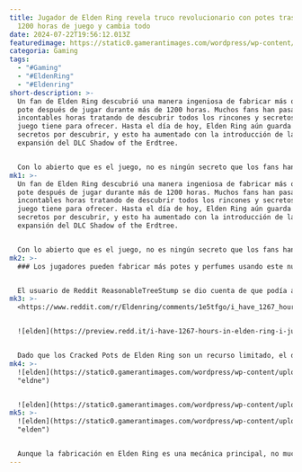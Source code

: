 ```yaml
---
title: Jugador de Elden Ring revela truco revolucionario con potes tras más de
  1200 horas de juego y cambia todo
date: 2024-07-22T19:56:12.013Z
featuredimage: https://static0.gamerantimages.com/wordpress/wp-content/uploads/2024/07/1000015083.jpg?q=49&fit=crop&w=1100&h=618&dpr=2
categoria: Gaming
tags:
  - "#Gaming"
  - "#EldenRing"
  - "#Eldenring"
short-description: >-
  Un fan de Elden Ring descubrió una manera ingeniosa de fabricar más objetos de
  pote después de jugar durante más de 1200 horas. Muchos fans han pasado
  incontables horas tratando de descubrir todos los rincones y secretos que el
  juego tiene para ofrecer. Hasta el día de hoy, Elden Ring aún guarda muchos
  secretos por descubrir, y esto ha aumentado con la introducción de la
  expansión del DLC Shadow of the Erdtree.


  Con lo abierto que es el juego, no es ningún secreto que los fans han estado compartiendo sus propios descubrimientos de secretos, consejos y trucos entre sí. La comunidad de Elden Ring ha encontrado muchos atajos y estrategias para facilitar la e
mk1: >-
  Un fan de Elden Ring descubrió una manera ingeniosa de fabricar más objetos de
  pote después de jugar durante más de 1200 horas. Muchos fans han pasado
  incontables horas tratando de descubrir todos los rincones y secretos que el
  juego tiene para ofrecer. Hasta el día de hoy, Elden Ring aún guarda muchos
  secretos por descubrir, y esto ha aumentado con la introducción de la
  expansión del DLC Shadow of the Erdtree.


  Con lo abierto que es el juego, no es ningún secreto que los fans han estado compartiendo sus propios descubrimientos de secretos, consejos y trucos entre sí. La comunidad de Elden Ring ha encontrado muchos atajos y estrategias para facilitar la exploración del mundo y la derrota de enemigos. Un caso notable fue cuando un fan de Elden Ring descubrió un truco muy sencillo para derrotar a Malenia. De hecho, muchas de las técnicas compartidas por los jugadores se basan en la simplicidad. Un jugador reciente encontró una forma de fabricar y almacenar más objetos de pote.
mk2: >-
  ### Los jugadores pueden fabricar más potes y perfumes usando este nuevo truco


  El usuario de Reddit ReasonableTreeStump se dio cuenta de que podía almacenar potes de fuego y otros objetos similares en el almacenamiento, lo que significaba que podía reutilizar los potes vacíos para crear más consumibles para otros usos. Esto ahorra tiempo al fabricar, ya que los jugadores pueden crear los objetos que necesiten según lo deseen. Esta estrategia también funciona para los perfumes de Elden Ring. La sección de comentarios coincidió en que este fue un descubrimiento nuevo para la mayoría de los jugadores. Considerando que el juego ha estado disponible desde 2022, llevó mucho tiempo encontrar este exploit.
mk3: >-
  <https://www.reddit.com/r/Eldenring/comments/1e5tfgo/i_have_1267_hours_in_elden_ring_i_just_realized/?embed_host_url=https://gamerant.com/elden-ring-trick-reuse-empty-pots-storage/>


  ![elden](https://preview.redd.it/i-have-1267-hours-in-elden-ring-i-just-realized-you-can-v0-gakzzyjku5dd1.jpg?width=2560&format=pjpg&auto=webp&s=2239864c5fe95f7d49deb12545101ab0d5488aa0 "elden")


  Dado que los Cracked Pots de Elden Ring son un recurso limitado, el descubrimiento de ReasonableTreeStump se convierte en un exploit muy valioso que puede ayudar fácilmente a los jugadores a conquistar muchos de los jefes del juego. Muchos de los objetos arrojadizos fabricables son esenciales para derrotar a los enemigos más fuertes del juego, y con esta mecánica, los fans pueden almacenar los objetos cuando no los usan en lugar de tener que desechar los potes en exceso.
mk4: >-
  ![elden](https://static0.gamerantimages.com/wordpress/wp-content/uploads/2024/07/elden-ring_-shadow-of-the-erdtree-1.jpg?q=49&fit=contain&w=750&h=415&dpr=2
  "eldne")


  ![elden](https://static0.gamerantimages.com/wordpress/wp-content/uploads/2024/07/1-53.jpg?q=49&fit=contain&w=750&h=415&dpr=2 "elden")
mk5: >-
  ![elden](https://static0.gamerantimages.com/wordpress/wp-content/uploads/2024/07/elden-ring-tm-_20240716231935.jpg?q=49&fit=contain&w=750&h=415&dpr=2
  "elden")


  Aunque la fabricación en Elden Ring es una mecánica principal, no muchos jugadores la utilizan en su máximo potencial. Aparte de la creación de objetos de uso regular, algunos jugadores fácilmente olvidan que hay muchas otras armas fabricables que infligen daño. Probablemente esta sea la razón por la que el descubrimiento de ReasonableTreeStump se siente tan nuevo. Algunas personas en la sección de comentarios compartieron que evitaban usar los potes en el inventario o no se molestaban en fabricar en absoluto. Con el comportamiento diferente de otras pilas de objetos, es posible que esta sea la razón por la que otros jugadores nunca notaron este exploit.
---
```

